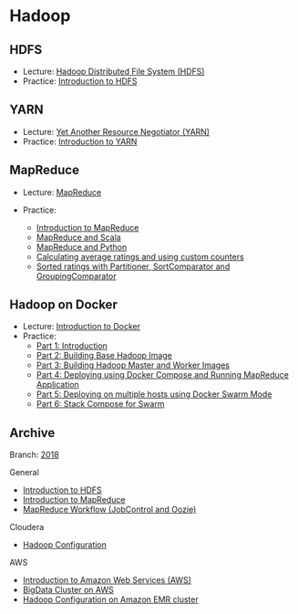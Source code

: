 # Hadoop


## HDFS 

- Lecture: [Hadoop Distributed File System (HDFS)](https://drive.google.com/file/d/1fTf--ZYqE61wV-tNvZgfUvECYSdWhbXA/view?usp=sharing)
- Practice: [Introduction to HDFS](docs/hdfs_basics.md)

## YARN
- Lecture: [Yet Another Resource Negotiator (YARN)](https://drive.google.com/file/d/1omVClBZTXuye6edGJ6-mg9AV0jQ_kaEN/view?usp=sharing)
- Practice: [Introduction to YARN](docs/yarn_basics.md)

## MapReduce
- Lecture: [MapReduce](https://drive.google.com/file/d/1N31ghy9zaQpc-L28XXRJeC-9Gahlurnx/view?usp=sharing)

- Practice:
    - [Introduction to MapReduce](docs/mapreduce_basics.md)
    - [MapReduce and Scala](docs/mapreduce_scala.md)
    - [MapReduce and Python](docs/mapreduce_python.md)
    - [Calculating average ratings and using custom counters](docs/mapreduce_average_counters.md)
    - [Sorted ratings with Partitioner, SortComparator and GroupingComparator](docs/mapreduce_sorted_ratings.md)


## Hadoop on Docker

- Lecture: [Introduction to Docker](https://drive.google.com/file/d/1vb_fAwhB3oZxnukpuMKYRNFJa0bGn74C/view?usp=sharing) 
- Practice:
    - [Part 1: Introduction](https://github.com/BigDataProcSystems/Docker/blob/master/docs/hadoop_docker_part_1.md)
    - [Part 2: Building Base Hadoop Image](https://github.com/BigDataProcSystems/Docker/blob/master/docs/hadoop_docker_part_2.md)
    - [Part 3: Building Hadoop Master and Worker Images](https://github.com/BigDataProcSystems/Docker/blob/master/docs/hadoop_docker_part_3.md)
    - [Part 4: Deploying using Docker Compose and Running MapReduce Application](https://github.com/BigDataProcSystems/Docker/blob/master/docs/hadoop_docker_part_4.md)
    - [Part 5: Deploying on multiple hosts using Docker Swarm Mode](https://github.com/BigDataProcSystems/Docker/blob/master/docs/hadoop_docker_part_5.md)
    - [Part 6: Stack Compose for Swarm](https://github.com/BigDataProcSystems/Docker/blob/master/docs/hadoop_docker_part_6.md)

## Archive

Branch: [2018](https://github.com/BigDataProcSystems/Practice/tree/hadoop_2018)

General
- [Introduction to HDFS](https://nbviewer.jupyter.org/github/BigDataProcSystems/Practice/blob/hadoop_2018/hadoop/notebooks/hdfs_basics.ipynb)
- [Introduction to MapReduce](https://nbviewer.jupyter.org/github/BigDataProcSystems/Practice/blob/hadoop_2018/hadoop/notebooks/mapreduce_basics.ipynb)
- [MapReduce Workflow (JobControl and Oozie)](https://nbviewer.jupyter.org/github/BigDataProcSystems/Practice/blob/hadoop_2018/hadoop/notebooks/mapreduce_job_flow.ipynb)

Cloudera
- [Hadoop Configuration](https://nbviewer.jupyter.org/github/BigDataProcSystems/HOWTO_Cloudera/blob/master/config_hadoop.ipynb)

AWS
- [Introduction to Amazon Web Services (AWS)](https://nbviewer.jupyter.org/github/BigDataProcSystems/HOWTO_AWS/blob/master/deploy_aws_instances.ipynb)
- [BigData Cluster on AWS](https://nbviewer.jupyter.org/github/BigDataProcSystems/HOWTO_AWS/blob/master/deploy_cloudera_cluster.ipynb)
- [Hadoop Configuration on Amazon EMR cluster](https://nbviewer.jupyter.org/github/BigDataProcSystems/HOWTO_AWS/blob/master/config_aws_emr_hadoop.ipynb)